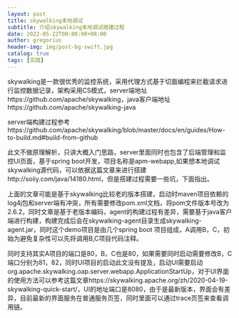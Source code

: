 ```yaml
---
layout: post
title: skywalking本地调试
subtitle: 介绍skywalking本地调试搭建过程
date: 2022-05-22T00:00:00+08:00
author: gregorius
header-img: img/post-bg-swift.jpg
catalog: true
tags: [实践]
---
```


skywalking是一款很优秀的监控系统，采用代理方式基于切面编程来拦截请求进行监控数据记录，架构采用CS模式，server端地址https://github.com/apache/skywalking，java客户端地址https://github.com/apache/skywalking-java

server端构建过程参考https://github.com/apache/skywalking/blob/master/docs/en/guides/How-to-build.md#build-from-github

此文不做原理解析，只讲大概入门思路，server里面同时也包含了后端管理和监控UI页面，基于spring boot开发，项目名称是apm-webapp,如果想本地调试skywalking源代码，可以依据这篇文章来进行搭建http://soiiy.com/java/14180.html，但是搭建过程需要一些坑，下面指出。

上面的文章可能是基于skywalking比较老的版本搭建，启动时maven项目依赖的log4j包和server端有冲突，所有需要修改pom.xml文档，将pom文件版本号改为2.6.2，同时文章是基于老版本编码，agent的构建过程有差异，需要基于java客户端进行构建，构建完成后会在skywalking-agent目录生成skywalking-agent.jar，同时这个demo项目是由几个spring boot 项目组成，A调用B，C，初始为避免复杂性可以先将调用B,C项目代码注释。

同时支持其实A项目的端口是80，B，C也是80，如果需要同时启动需要修改B，C端口分别为81，82，同时UI项目的启动此文没有提及，启动UI需要启动org.apache.skywalking.oap.server.webapp.ApplicationStartUp，对于UI界面的使用方法可以参考这篇文章https://skywalking.apache.org/zh/2020-04-19-skywalking-quick-start/，UI的地址端口是8080，由于是最新版本，界面会有差异，目前最新的界面服务在普通服务页签，同时里面可以通过trace页签来查看调用链。
